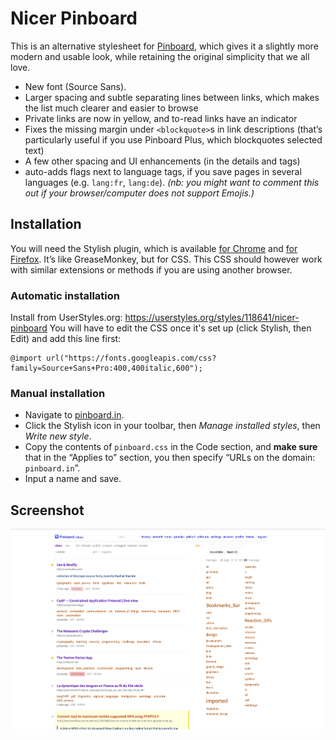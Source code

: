 # Nicer Pinboard

This is an alternative stylesheet for [Pinboard](https://pinboard.in), which gives it a slightly more modern and usable look, while retaining the original simplicity that we all love.

- New font (Source Sans).
- Larger spacing and subtle separating lines between links, which makes the list much clearer and easier to browse
- Private links are now in yellow, and to-read links have an indicator
- Fixes the missing margin under `<blockquote>`s in link descriptions (that’s particularly useful if you use Pinboard Plus, which blockquotes selected text)
- A few other spacing and UI enhancements (in the details and tags)
- auto-adds flags next to language tags, if you save pages in several languages (e.g. `lang:fr`, `lang:de`). *(nb: you might want to comment this out if your browser/computer does not support Emojis.)*

## Installation

You will need the Stylish plugin, which is available [for Chrome](https://chrome.google.com/webstore/detail/fjnbnpbmkenffdnngjfgmeleoegfcffe) and [for Firefox](https://addons.mozilla.org/en-US/firefox/addon/stylish/?src=external-userstyleshome). It’s like GreaseMonkey, but for CSS. This CSS should however work with similar extensions or methods if you are using another browser.


### Automatic installation

Install from UserStyles.org: https://userstyles.org/styles/118641/nicer-pinboard
You will have to edit the CSS once it's set up (click Stylish, then Edit) and add this line first:

```
@import url("https://fonts.googleapis.com/css?family=Source+Sans+Pro:400,400italic,600");
```

### Manual installation

- Navigate to [pinboard.in](https://pinboard.in).
- Click the Stylish icon in your toolbar, then *Manage installed styles*, then *Write new style*.
- Copy the contents of `pinboard.css` in the Code section, and **make sure** that in the “Applies to” section, you then specify “URLs on the domain: `pinboard.in`”.
- Input a name and save.

## Screenshot

![Screenshot](screenshot.png)
